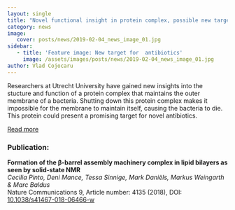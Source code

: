 ```yaml
---
layout: single
title: "Novel functional insight in protein complex, possible new target for antibiotics"
category: news
image:
   cover: posts/news/2019-02-04_news_image_01.jpg
sidebar:
   - title: 'Feature image: New target for  antibiotics'
     image: /assets/images/posts/news/2019-02-04_news_image_01.jpg
author: Vlad Cojocaru
---
```


<!-- ![Post Image](/assets/images/posts/news/2019-02-04_news_image_01.jpg) -->


Researchers at Utrecht University have gained new insights into the stucture and function of a protein complex that maintains the outer membrane of a bacteria. Shutting down this protein complex makes it impossible for the membrane to maintain itself, causing the bacteria to die. This protein could present a promising target for novel antibiotics.

[Read more](https://www.uu.nl/en/news/novel-functional-insight-in-protein-complex-possible-new-target-for-antibiotics)

### Publication:

**Formation of the β-barrel assembly machinery complex in lipid bilayers as seen by solid-state NMR**\
*Cecilia Pinto, Deni Mance, Tessa Sinnige, Mark Daniëls, Markus Weingarth & Marc Baldus*\
Nature Communications 9, Article number: 4135 (2018), DOI: [10.1038/s41467-018-06466-w](https://www.nature.com/articles/s41467-018-06466-w)